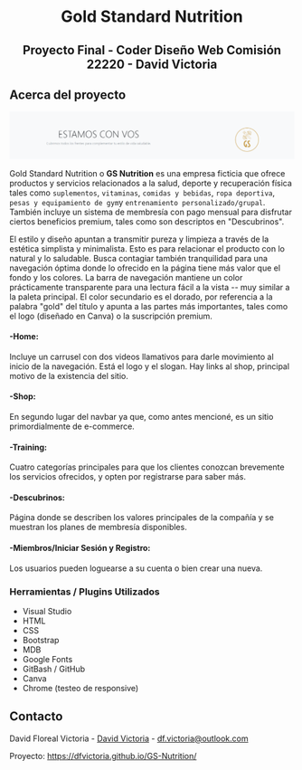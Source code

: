 <h1 align="center">Gold Standard Nutrition</h1>

<h2 align="center"> Proyecto Final - Coder Diseño Web Comisión 22220 - David Victoria </h2>

<!-- SOBRE -->
## Acerca del proyecto

![ScreenShot](Multimedia/readme.png)

Gold Standard Nutrition o **GS Nutrition** es una empresa ficticia que ofrece productos y servicios relacionados a la salud, deporte y recuperación física tales como `suplementos`, `vitaminas`, `comidas y bebidas`, `ropa deportiva`, `pesas y equipamiento de gym`y `entrenamiento personalizado/grupal`.
También incluye un sistema de membresía con pago mensual para disfrutar ciertos beneficios premium, tales como son descriptos en "Descubrinos".

El estilo y diseño apuntan a transmitir pureza y limpieza a través de la estética simplista y minimalista. Esto es para relacionar el producto con lo natural y lo saludable. Busca contagiar también tranquilidad para una navegación óptima donde lo ofrecido en la página tiene más valor que el fondo y los colores.
La barra de navegación mantiene un color prácticamente transparente para una lectura fácil a la vista -- muy similar a la paleta principal. El color secundario es el dorado, por referencia a la palabra "gold" del título y apunta a las partes más importantes, tales como el logo (diseñado en Canva) o la suscripción premium.

#### -Home: 
Incluye un carrusel con dos videos llamativos para darle movimiento al inicio de la navegación. Está el logo y el slogan. Hay links al shop, principal motivo de la existencia del sitio.

#### -Shop: 
En segundo lugar del navbar ya que, como antes mencioné, es un sitio primordialmente de e-commerce.

#### -Training: 
Cuatro categorías principales para que los clientes conozcan brevemente los servicios ofrecidos, y opten por registrarse para saber más.

#### -Descubrinos: 
Página donde se describen los valores principales de la compañía y se muestran los planes de membresía disponibles.

#### -Miembros/Iniciar Sesión y Registro: 
Los usuarios pueden loguearse a su cuenta o bien crear una nueva.

<!-- Herramientas -->

### Herramientas / Plugins Utilizados

* Visual Studio
* HTML
* CSS
* Bootstrap
* MDB
* Google Fonts
* GitBash / GitHub
* Canva
* Chrome (testeo de responsive)


<!-- CONTACTO -->
## Contacto

David Floreal Victoria - [David Victoria](https://twitter.com/FlorealV) - df.victoria@outlook.com

Proyecto: https://dfvictoria.github.io/GS-Nutrition/

